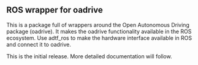 ## ROS wrapper for oadrive 

This is a package full of wrappers around the Open Autonomous Driving package (oadrive).
It makes the oadrive functionality available in the ROS ecosystem.
Use adtf_ros to make the hardware interface available in ROS and connect it to oadrive.

This is the initial release. More detailed documentation will follow.
